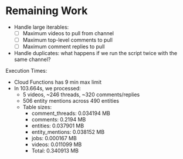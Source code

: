 # Remaining Work
- Handle large iterables:
  - [ ] Maximum videos to pull from channel
  - [ ] Maximum top-level comments to pull
  - [ ] Maximum comment replies to pull
- Handle duplicates: what happens if we run the script twice with the same channel? 


Execution Times:
  - Cloud Functions has 9 min max limit
  - In 103.664s, we processed: 
    - 5 videos, ~246 threads, ~320 comments/replies
    - 506 entity mentions across 490 entities
    - Table sizes:
      - comment_threads: 0.034194 MB
      - comments: 0.2194 MB
      - entities: 0.037901 MB
      - entity_mentions: 0.038152 MB
      - jobs: 0.000167 MB
      - videos: 0.011099 MB
      - Total: 0.340913 MB